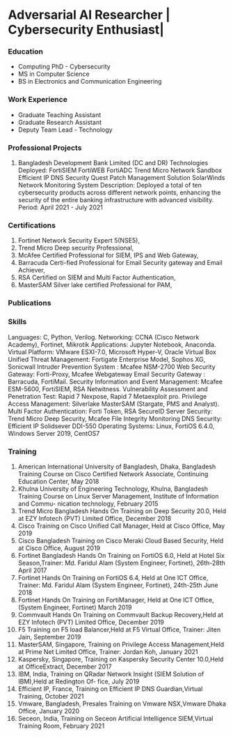 # Adversarial AI Researcher | Cybersecurity Enthusiast|  

### Education
- Computing PhD - Cybersecurity
- MS in Computer Science
- BS in Electronics and Communication Engineering

### Work Experience
- Graduate Teaching Assistant
- Graduate Research Assistant
- Deputy Team Lead - Technology
 

### Professional Projects
1. Bangladesh Development Bank Limited (DC and DR)
Technologies Deployed:
FortiSIEM
FortiWEB
FortiADC
Trend Micro Network Sandbox
Efficient IP DNS Security
Quest Patch Management Solution
SolarWinds Network Monitoring System
Description: Deployed a total of ten cybersecurity products across different network points, enhancing the security of the entire banking infrastructure with advanced visibility.
Period: April 2021 - July 2021

### Certifications
1. Fortinet Network Security Expert 5(NSE5), 
2. Trend Micro Deep security Professional,
3. McAfee Certified Professional for SIEM, IPS and Web Gateway, 
4. Barracuda Certi-fied Professional for Email Security gateway and Email Achiever, 
5. RSA Certified on SIEM and Multi Factor Authentication, 
6. MasterSAM Silver lake certified Professional for PAM,

### Publications

### Skills
Languages: C, Python, Verilog.
Networking: CCNA (Cisco Network Academy), Fortinet, Mikrotik
Applications: Jupyter Notebook, Anaconda.
Virtual Platform: VMware ESXI-7.0, Microsoft Hyper-V, Oracle Virtual Box
Unified Threat Management: Fortigate Enterprise Model, Sophos XG, Sonicwall
Intruder Prevention System : Mcafee NSM-2700
Web Security Gateway: Forti-Proxy, Mcafee Webgateway
Email Security Gateway : Barracuda, FortiMail.
Security Information and Event Management: Mcafee ESM-5600, FortiSIEM, RSA Netwitness.
Vulnerability Assessment and Penetration Test: Rapid 7 Nexpose, Rapid 7 Metaexploit pro.
Privilege Access Management: Silverlake MasterSAM (Stargate, PMS and Analyst).
Multi Factor Authentication: Forti Token, RSA SecureID
Server Security: Trend Micro Deep Security, Mcafee File Integrity Monitoring
DNS Security: Efficient IP Solidsever DDI-550
Operating Systems: Linux, FortiOS 6.4.0, Windows Server 2019, CentOS7

### Training
1. American International University of Bangladesh, Dhaka, Bangladesh
Training Course on Cisco Certified Network Associate, Continuing Education Center,
May 2018
2. Khulna University of Engineering Technology, Khulna, Bangladesh
Training Course on Linux Server Management, Institute of Information and Commu-
nication technology, February 2015
3. Trend Micro Bangladesh
Hands On Training on Deep Security 20.0, Held at EZY Infotech (PVT) Limited Office,
December 2018
4. Cisco 
Training on Cisco Unified Call Manager, Held at Cisco Office, May 2019
5. Cisco Bangladesh
Training on Cisco Meraki Cloud Based Security, Held at Cisco Office, August 2019
5. Fortinet Bangladesh
Hands On Training on FortiOS 6.0, Held at Hotel Six Season,Trainer: Md. Faridul
Alam (System Engineer, Fortinet), 26th-28th April 2017
6. Fortinet 
Hands On Training on FortiOS 6.4, Held at One ICT Office, Trainer: Md. Faridul
Alam (System Engineer, Fortinet), 24th-25th June 2018
7. Fortinet 
Hands On Training on FortiManager, Held at One ICT Office,(System Engineer, Fortinet)
March 2019
8. Commvault 
Hands On Training on Commvault Backup Recovery,Held at EZY Infotech (PVT)
Limited Office, December 2019
9. F5 
Training on F5 load Balancer,Held at F5 Virtual Office, Trainer: Jiten Jain, September
2019
10. MasterSAM, Singapore,
Training on Privilege Access Management,Held at Prime Net Limited Office, Trainer:
Jordan Koh, January 2021
11. Kaspersky, Singapore,
Training on Kaspersky Security Center 10.0,Held at OfficeExtract, December 2017
12. IBM, India,
Training on QRadar Network Insight (SIEM Solution of IBM),Held at Redington Of-
fice, July 2019
13. Efficient IP, France,
Training on Efficient IP DNS Guardian,Virtual Training, October 2021
14. Vmware, Bangladesh,
Presales Training on Vmware NSX,Vmware Dhaka Office, January 2020
15. Seceon, India,
Training on Seceon Artificial Intelligence SIEM,Virtual Training Room, February 2021
